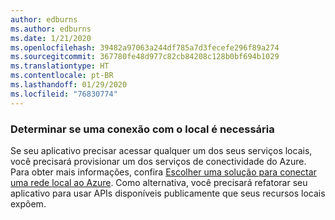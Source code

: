 ```yaml
---
author: edburns
ms.author: edburns
ms.date: 1/21/2020
ms.openlocfilehash: 39482a97063a244df785a7d3fecefe296f89a274
ms.sourcegitcommit: 367780fe48d977c82cb84208c128b0bf694b1029
ms.translationtype: HT
ms.contentlocale: pt-BR
ms.lasthandoff: 01/29/2020
ms.locfileid: "76830774"
---
```

### <a name="determine-whether-a-connection-to-on-premises-is-needed"></a>Determinar se uma conexão com o local é necessária

Se seu aplicativo precisar acessar qualquer um dos seus serviços locais, você precisará provisionar um dos serviços de conectividade do Azure. Para obter mais informações, confira [Escolher uma solução para conectar uma rede local ao Azure](/azure/architecture/reference-architectures/hybrid-networking/). Como alternativa, você precisará refatorar seu aplicativo para usar APIs disponíveis publicamente que seus recursos locais expõem.
